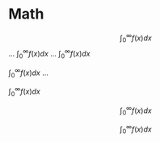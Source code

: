 # Math

$$\int_0^{\infty} f(x) dx$$ ...  $`\int_0^{\infty} f(x) dx`$ ... $\int_0^{\infty} f(x) dx$

 $`\int_0^{\infty} f(x) dx`$ ... 

$\int_0^{\infty} f(x) dx$

```math
\int_0^{\infty} f(x) dx
```

$$
\int_0^{\infty} f(x) dx
$$